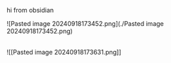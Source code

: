 
hi from obsidian

![Pasted image 20240918173452.png](./Pasted image 20240918173452.png)

\
![[Pasted image 20240918173631.png]]

